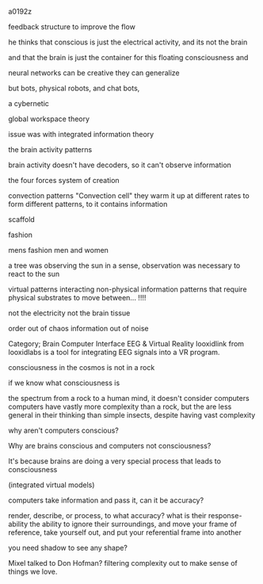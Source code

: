 a0192z

feedback structure to improve the flow

he thinks that conscious is just the electrical activity, and its not the brain

and that the brain is just the container for this floating consciousness and 

neural networks can be creative they can generalize

but bots, physical robots, and chat bots,

a cybernetic

global workspace theory

issue was with integrated information theory

the brain activity patterns 

brain activity doesn't have decoders, so it can't observe information

the four forces system of creation

convection patterns
"Convection cell" they warm it up at different rates to form different patterns, to it contains information

scaffold

fashion

mens fashion men and women

a tree was observing the sun in a sense, observation was necessary to react to the sun

virtual patterns interacting
non-physical information patterns that require physical substrates to move between... !!!!

not the electricity
not the brain tissue

order out of chaos
information out of noise

Category; Brain Computer Interface EEG & Virtual Reality 
looxidlink from looxidlabs is a tool for integrating EEG signals into a VR program.


consciousness in the cosmos is not in a rock

if we know what consciousness is

the spectrum from a rock to a human mind, it doesn't consider computers
 computers have vastly more complexity than a rock, but the are less general in their thinking than simple insects, despite having vast complexity

why aren't computers conscious?

Why are brains conscious and computers not consciousness?

It's because brains are doing a very special process that leads to consciousness

(integrated virtual models)

computers take information and pass it,
can it be accuracy?

render, describe, or process, to what accuracy?
what is their response-ability
the ability to ignore their surroundings, and move your frame of reference, take yourself out, and put your referential frame into another 

you need shadow to see any shape?

Mixel talked to Don Hofman? filtering complexity out to make sense of things we love.